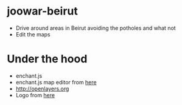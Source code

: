 # joowar-beirut
* Drive around areas in Beirut avoiding the potholes and what not
* Edit the maps

# Under the hood
* enchant.js
* enchant.js map editor from [here](https://github.com/BranMci/enchantMapEditor---English-Version)
* http://openlayers.org
* Logo from [here](http://clatl.com/atlanta/6-solutions-for-6-atl-hassles/Content?oid=13835339)
